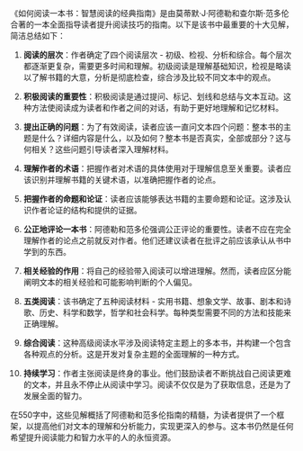 《如何阅读一本书：智慧阅读的经典指南》是由莫蒂默·J·阿德勒和查尔斯·范多伦合著的一本全面指导读者提升阅读技巧的指南。以下是该书中最重要的十大见解，简洁总结如下：

1. **阅读的层次**：作者确定了四个阅读层次 - 初级、检视、分析和综合。每个层次都逐渐更复杂，需要更多时间和理解。初级阅读是理解基础知识，检视是略读以了解书籍的大意，分析是彻底检查，综合涉及比较不同文本中的观点。

2. **积极阅读的重要性**：积极阅读是通过提问、标记、划线和总结与文本互动。这种方法使阅读成为读者和作者之间的对话，有助于更好地理解和记忆材料。

3. **提出正确的问题**：为了有效阅读，读者应该一直问文本四个问题：整本书的主题是什么？详细内容是什么，以及如何？整本书是否真实，全部或部分？这与何相关？这些问题引导读者深入理解材料。

4. **理解作者的术语**：把握作者对术语的具体使用对于理解信息至关重要。读者应该识别并理解书籍的关键术语，以准确把握作者的论点。

5. **把握作者的命题和论证**：读者应该能够表达书籍的主要命题和论证。这涉及认识作者论证的结构和提供的证据。

6. **公正地评论一本书**：阿德勒和范多伦强调公正评论的重要性。读者不应在完全理解作者的论点之前就反对作者。他们还建议读者在批评之前应该承认从书中学到的东西。

7. **相关经验的作用**：将自己的经验带入阅读可以增进理解。然而，读者应区分能阐明文本的相关经验和可能影响判断的个人偏见。

8. **五类阅读**：该书确定了五种阅读材料 - 实用书籍、想象文学、故事、剧本和诗歌、历史、科学和数学，哲学和社会科学。每种类型需要不同的方法和技能来正确理解。

9. **综合阅读**：这种高级阅读水平涉及阅读特定主题上的多本书，并构建一个包含各种观点的分析。这是开发对复杂主题的全面理解的一种方式。

10. **持续学习**：作者主张阅读是终身的事业。他们鼓励读者不断挑战自己阅读更难的文本，并且永不停止从阅读中学习。阅读不仅仅是为了获取信息，还是为了发展全面的智力。

在550字中，这些见解概括了阿德勒和范多伦指南的精髓，为读者提供了一个框架，以提高他们对文本的理解和分析能力，实现更深入的参与。这本书仍然是任何希望提升阅读能力和智力水平的人的永恒资源。